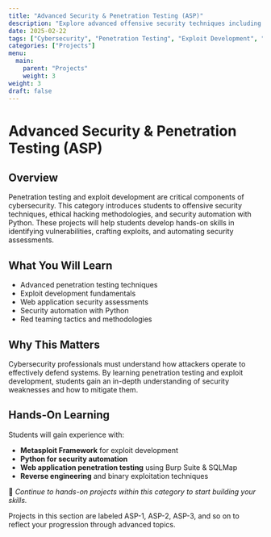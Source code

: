 ```yaml
---
title: "Advanced Security & Penetration Testing (ASP)"
description: "Explore advanced offensive security techniques including penetration testing, exploit development, and security automation."
date: 2025-02-22
tags: ["Cybersecurity", "Penetration Testing", "Exploit Development", "Security Automation"]
categories: ["Projects"]
menu:
  main:
    parent: "Projects"
    weight: 3
weight: 3
draft: false
---
```


# Advanced Security & Penetration Testing (ASP)

## Overview
Penetration testing and exploit development are critical components of cybersecurity. This category introduces students to offensive security techniques, ethical hacking methodologies, and security automation with Python. These projects will help students develop hands-on skills in identifying vulnerabilities, crafting exploits, and automating security assessments.

## What You Will Learn
- Advanced penetration testing techniques  
- Exploit development fundamentals  
- Web application security assessments  
- Security automation with Python  
- Red teaming tactics and methodologies  

## Why This Matters
Cybersecurity professionals must understand how attackers operate to effectively defend systems. By learning penetration testing and exploit development, students gain an in-depth understanding of security weaknesses and how to mitigate them.

## Hands-On Learning
Students will gain experience with:  
- **Metasploit Framework** for exploit development  
- **Python for security automation**  
- **Web application penetration testing** using Burp Suite & SQLMap  
- **Reverse engineering** and binary exploitation techniques  

🔗 *Continue to hands-on projects within this category to start building your skills.*

Projects in this section are labeled ASP-1, ASP-2, ASP-3, and so on to reflect your progression through advanced topics.
